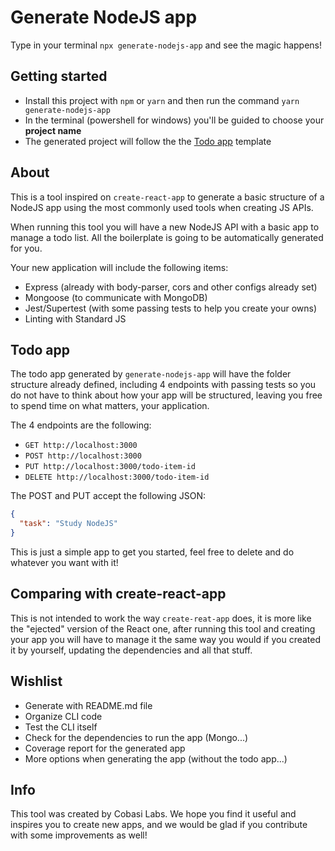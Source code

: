 # Generate NodeJS app

Type in your terminal `npx generate-nodejs-app` and see the magic happens!

## Getting started

- Install this project with `npm` or `yarn` and then run the command `yarn generate-nodejs-app`
- In the terminal (powershell for windows) you'll be guided to choose your <strong>project name</strong>
- The generated project will follow the the [Todo app](#) template

## About

This is a tool inspired on `create-react-app` to generate a basic structure 
of a NodeJS app using the most commonly used tools when creating JS APIs.

When running this tool you will have a new NodeJS API with a basic app 
to manage a todo list. All the boilerplate is going to be automatically 
generated for you.

Your new application will include the following items:

- Express (already with body-parser, cors and other configs already set)
- Mongoose (to communicate with MongoDB)
- Jest/Supertest (with some passing tests to help you create your owns)
- Linting with Standard JS

## Todo app

The todo app generated by `generate-nodejs-app` will have the folder structure 
already defined, including 4 endpoints with passing tests so you do not have 
to think about how your app will be structured, leaving you free to spend 
time on what matters, your application. 

The 4 endpoints are the following:

- `GET http://localhost:3000` 
- `POST http://localhost:3000` 
- `PUT http://localhost:3000/todo-item-id` 
- `DELETE http://localhost:3000/todo-item-id` 

The POST and PUT accept the following JSON:

``` json
{
  "task": "Study NodeJS"
}
```

This is just a simple app to get you started, feel free to delete and do 
whatever you want with it!

## Comparing with create-react-app

This is not intended to work the way `create-reat-app` does, it is more like
the "ejected" version of the React one, after running this tool and creating 
your app you will have to manage it the same way you would if you created 
it by yourself, updating the dependencies and all that stuff. 

## Wishlist

- Generate with README.md file
- Organize CLI code 
- Test the CLI itself
- Check for the dependencies to run the app (Mongo...)
- Coverage report for the generated app
- More options when generating the app (without the todo app...)

## Info

This tool was created by Cobasi Labs. We hope you find it useful and inspires 
you to create new apps, and we would be glad if you contribute with some 
improvements as well!
